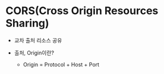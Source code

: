# CORS(Cross Origin Resources Sharing)

- 교차 출처 리소스 공유

- 출처, Origin이란?

	- Origin = Protocol + Host + Port

